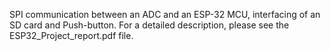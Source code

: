 SPI communication between an ADC and an ESP-32 MCU, interfacing of an SD card and Push-button. For a detailed description, please see the ESP32_Project_report.pdf file.
